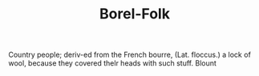 ---
title: Borel-Folk
letter: B
permalink: "/definitions/bld-borel-folk.html"
body: Country people; deriv-ed from the French bourre, (Lat. floccus.) a lock of wool,
  because they covered thelr heads with such stuff. Blount
published_at: '2018-07-07'
source: Black's Law Dictionary 2nd Ed (1910)
layout: post
---